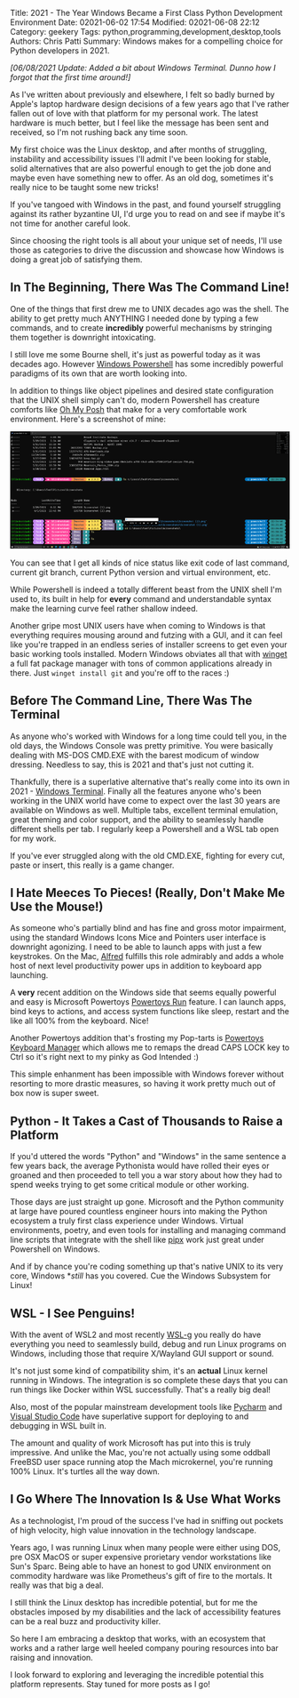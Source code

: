 Title: 2021 - The Year Windows Became a First Class Python Development Environment
Date: 02021-06-02 17:54
Modified: 02021-06-08 22:12
Category: geekery
Tags: python,programming,development,desktop,tools
Authors: Chris Patti
Summary: Windows makes for a compelling choice for Python developers in 2021.


_[06/08/2021 Update: Added a bit about Windows Terminal. Dunno how I forgot that the first time around!]_

As I've written about previously and elsewhere, I felt so badly burned by Apple's laptop
hardware design decisions of a few years ago that I've rather fallen out of love with that platform for my personal work. The latest hardware is much better, but I feel like the message has been sent and received, so I'm not rushing back any time soon.

My first choice was the Linux desktop, and after months of struggling, instability and accessibility issues I'll admit I've been looking for stable, solid alternatives that are also powerful enough to get the job done and maybe even have something new to offer. As an old dog, sometimes it's really nice to be taught some new tricks!

If you've tangoed with Windows in the past, and found yourself struggling against its rather byzantine UI, I'd urge you to read on and see if maybe it's not time for another careful look.

Since choosing the right tools is all about your unique set of needs, I'll use those as categories to drive the discussion and showcase how Windows is doing a great job of satisfying them.

## In The Beginning, There Was The Command Line!

One of the things that first drew me to UNIX decades ago was the shell. The ability to get pretty much ANYTHING I needed done by typing a few commands, and to create **incredibly** powerful mechanisms by stringing them together is downright intoxicating.

I still love me some Bourne shell, it's just as powerful today as it was decades ago. However [Windows Powershell](https://docs.microsoft.com/en-us/powershell/scripting/overview?view=powershell-7.1) has some incredibly powerful paradigms of its own that are worth looking into.

In addition to things like object pipelines and desired state configuration that
the UNIX shell simply can't do, modern Powershell has creature comforts like [Oh My Posh](https://ohmyposh.dev/) that make for a very comfortable work environment. Here's a screenshot of mine:

![My Oh My Posh Prompt](images/OhMyPoshScreenshotSmol.png)

You can see that I get all kinds of nice status like exit code of last command, current git branch, current Python version and virtual environment, etc.

While Powershell is indeed a totally different beast from the UNIX shell I'm used to, its built in help for **every** command and understandable syntax make the learning curve feel rather shallow indeed.

Another gripe most UNIX users have when coming to Windows is that everything requires mousing around and futzing with a GUI, and it can feel like you're trapped in an endless series of installer screens to get even your basic working tools installed. Modern Windows obviates all that with [winget](https://www.slashgear.com/microsofts-winget-1-0-released-for-real-heres-why-you-want-it-01675425/) a full fat package manager with tons of common applications already in there. Just ```winget install git``` and you're off to the races :)

## Before The Command Line, There Was The Terminal ##

As anyone who's worked with Windows for a long time could tell you, in the old days, the Windows Console was pretty primitive. You were basically dealing with MS-DOS CMD.EXE with the barest modicum of window dressing. Needless to say, this is 2021 and that's just not cutting it.

Thankfully, there is a superlative alternative that's really come into its own in 2021 - [Windows Terminal](https://github.com/microsoft/terminal). Finally all the features anyone who's been working in the UNIX world have come to expect over the last 30 years are available on Windows as well. Multiple tabs, excellent terminal emulation, great theming and color support, and the ability to seamlessly handle different shells per tab. I regularly keep a Powershell and a WSL tab open for my work.

If you've ever struggled along with the old CMD.EXE, fighting for every cut, paste or insert, this really is a game changer.

## I Hate Meeces To Pieces! (Really, Don't Make Me Use the Mouse!)

As someone who's partially blind and has fine and gross motor impairment, using the standard Windows Icons Mice and Pointers user interface is downright agonizing. I need to be able to launch apps with just a few keystrokes. On the Mac, [Alfred](https://www.alfredapp.com/) fulfills this role admirably and adds a whole host of next level productivity power ups in addition to keyboard app launching.

A **very** recent addition on the Windows side that seems equally powerful and easy is Microsoft Powertoys [Powertoys Run](https://docs.microsoft.com/en-us/windows/powertoys/run) feature. I can launch apps, bind keys to actions, and access system functions like sleep, restart and the like all 100% from the keyboard. Nice!

Another Powertoys addition that's frosting my Pop-tarts is [Powertoys Keyboard Manager](https://docs.microsoft.com/en-us/windows/powertoys/keyboard-manager) which allows me to remaps the dread CAPS LOCK key to Ctrl so it's right next to my pinky as God Intended :)

This simple enhanment has been impossible with Windows forever without resorting to more drastic measures, so having it work pretty much out of box now is super sweet.

## Python - It Takes a Cast of Thousands to Raise a Platform

If you'd uttered the words "Python" and "Windows" in the same sentence a few years back, the average Pythonista would have rolled their eyes or groaned and then proceeded to tell you a war story about how they had to spend weeks trying to get some critical module or other working.

Those days are just straight up gone. Microsoft and the Python community at large have poured countless engineer hours into making the Python ecosystem a truly first class experience under Windows. Virtual environments, poetry, and even tools for installing and managing command line scripts that integrate with the shell like [pipx](https://pypi.org/project/pipx/) work just great under Powershell on Windows.

And if by chance you're coding something up that's native UNIX to its very core, Windows **still* has you covered. Cue the Windows Subsystem for Linux!

## WSL - I See Penguins!

With the avent of WSL2 and most recently [WSL-g](https://github.com/microsoft/wslg) you really do have everything you need to seamlessly build, debug and run Linux programs on Windows, including those that require X/Wayland GUI support or sound.

It's not just some kind of compatibility shim, it's an **actual** Linux kernel running in Windows. The integration is so complete these days that you can run things like Docker within WSL successfully. That's a really big deal!

Also, most of the popular mainstream development tools like [Pycharm](https://www.jetbrains.com/pycharm/) and [Visual Studio Code](https://code.visualstudio.com/) have superlative support for deploying to and debugging in WSL built in.

The amount and quality of work Microsoft has put into this is truly impressive. And unlike the Mac, you're not actually using some oddball FreeBSD user space running atop the Mach microkernel, you're running 100% Linux. It's turtles all the way down.

## I Go Where The Innovation Is & Use What Works

As a technologist, I'm proud of the success I've had in sniffing out pockets of high velocity, high value innovation in the technology landscape.

Years ago, I was running Linux when many people were either using DOS, pre OSX MacOS or super expensive prorietary vendor workstations like Sun's Sparc. Being able to have an honest to god UNIX environment on commodity hardware was like Prometheus's gift of fire to the mortals. It really was that big a deal.

I still think the Linux desktop has incredible potential, but for me the obstacles imposed by my disabilities and the lack of accessibility features can be a real buzz and productivity killer.

So here I am embracing a desktop that works, with an ecosystem that works and a rather large well heeled company pouring resources into bar raising and innovation.

I look forward to exploring and leveraging the incredible potential this platform represents. Stay tuned for more posts as I go!